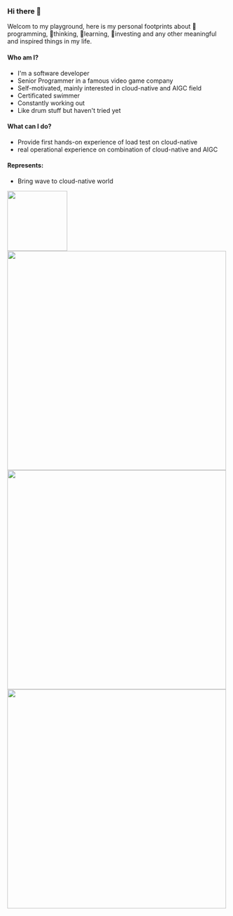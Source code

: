 ### Hi there 👋

Welcom to my playground, here is my personal footprints about 🔭programming, 🌱thinking, 👯learning, 🤔investing and any other meaningful and inspired things in my life.

#### Who am I?
- I'm a software developer
- Senior Programmer in a famous video game company
- Self-motivated, mainly interested in cloud-native and AIGC field
- Certificated swimmer
- Constantly working out
- Like drum stuff but haven't tried yet

#### What can I do?
- Provide first hands-on experience of load test on cloud-native
- real operational experience on combination of cloud-native and AIGC

#### Represents:
- Bring wave to cloud-native world

<div align="left"> <img height="137px" src="https://github-readme-stats.vercel.app/api?username=jxs1211&hide_title=true&hide_border=true&show_icons=trueline_height=21&text_color=000&icon_color=000&bg_color=0,ea6161,ffc64d,fffc4d,52fa5a&theme=graywhite" /> </div>

<div align="left"> <img width="500px" src="https://github-readme-stats.vercel.app/api/top-langs/?username=jxs1211&hide_title=true&hide_border=true&layout=compact&langs_count=6&text_color=000&icon_color=fff&bg_color=0,52fa5a,4dfcff,c64dff&theme=graywhite" /> </div>

<div align="left"> <img width="500px" src="https://github-profile-trophy.vercel.app/?username=jxs1211" /> </div>

<div align="left"> <img width="500px" src="https://github-readme-streak-stats.herokuapp.com/?user=jxs1211" /> </div>
 
